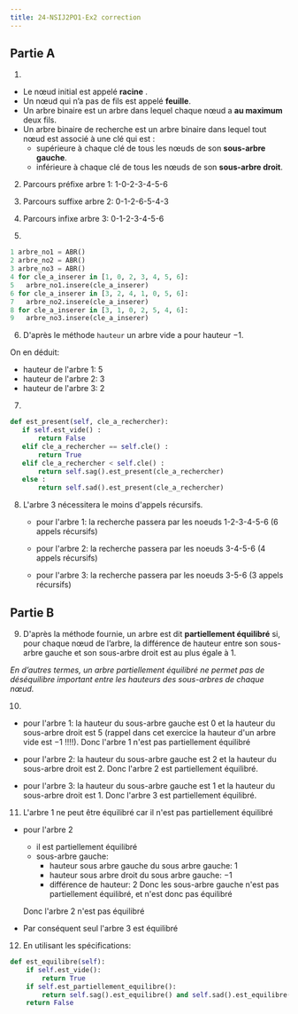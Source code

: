```yaml
---
title: 24-NSIJ2PO1-Ex2 correction
---
```


## Partie A

1.

- Le nœud initial est appelé **racine** .
- Un nœud qui n’a pas de fils est appelé **feuille**.
- Un arbre binaire est un arbre dans lequel chaque nœud a **au maximum** deux fils.
- Un arbre binaire de recherche est un arbre binaire dans lequel tout nœud est associé à une clé qui est :
  - supérieure à chaque clé de tous les nœuds de son **sous-arbre gauche**.
  - inférieure à chaque clé de tous les nœuds de son **sous-arbre droit**.

2. Parcours préfixe arbre 1: 1-0-2-3-4-5-6

3. Parcours suffixe arbre 2: 0-1-2-6-5-4-3

4. Parcours infixe arbre 3: 0-1-2-3-4-5-6

5.

```python
1 arbre_no1 = ABR()
2 arbre_no2 = ABR()
3 arbre_no3 = ABR()
4 for cle_a_inserer in [1, 0, 2, 3, 4, 5, 6]:
5   arbre_no1.insere(cle_a_inserer)
6 for cle_a_inserer in [3, 2, 4, 1, 0, 5, 6]:
7   arbre_no2.insere(cle_a_inserer)
8 for cle_a_inserer in [3, 1, 0, 2, 5, 4, 6]:
9   arbre_no3.insere(cle_a_inserer)
```

6. D'après le méthode `hauteur` un arbre vide a pour hauteur $-1$.

On en déduit:

- hauteur de l'arbre 1: 5
- hauteur de l'arbre 2: 3
- hauteur de l'arbre 3: 2

7.

```python
def est_present(self, cle_a_rechercher):
   if self.est_vide() :
       return False
   elif cle_a_rechercher == self.cle() :
       return True
   elif cle_a_rechercher < self.cle() :
       return self.sag().est_present(cle_a_rechercher)
   else :
       return self.sad().est_present(cle_a_rechercher)
```

8. L'arbre 3 nécessitera le moins d'appels récursifs.

   - pour l'arbre 1: la recherche passera par les noeuds 1-2-3-4-5-6 (6 appels récursifs)

   - pour l'arbre 2: la recherche passera par les noeuds 3-4-5-6 (4 appels récursifs)

   - pour l'arbre 3: la recherche passera par les noeuds 3-5-6 (3 appels récursifs)

## Partie B

9. D'après la méthode fournie, un arbre est dit **partiellement équilibré** si, pour chaque nœud de l’arbre, la différence de hauteur entre son sous-arbre gauche et son sous-arbre droit est au plus égale à 1.

_En d’autres termes, un arbre partiellement équilibré ne permet pas de déséquilibre important entre les hauteurs des sous-arbres de chaque nœud._

10.

- pour l'arbre 1: la hauteur du sous-arbre gauche est 0 et la hauteur du sous-arbre droit est 5 (rappel dans cet exercice la hauteur d'un arbre vide est $-1$ !!!!). Donc l'arbre 1 n'est pas partiellement équilibré

- pour l'arbre 2: la hauteur du sous-arbre gauche est 2 et la hauteur du sous-arbre droit est 2. Donc l'arbre 2 est partiellement équilibré.

- pour l'arbre 3: la hauteur du sous-arbre gauche est 1 et la hauteur du sous-arbre droit est 1. Donc l'arbre 3 est partiellement équilibré.

11. L'arbre 1 ne peut être équilibré car il n'est pas partiellement équilibré

- pour l'arbre 2

  - il est partiellement équilibré
  - sous-arbre gauche:
    - hauteur sous arbre gauche du sous arbre gauche: 1
    - hauteur sous arbre droit du sous arbre gauche: $-1$
    - différence de hauteur: 2
      Donc les sous-arbre gauche n'est pas partiellement équilibré, et n'est donc pas équilibré

  Donc l'arbre 2 n'est pas équilibré

- Par conséquent seul l'arbre 3 est équilibré

12. En utilisant les spécifications:

```python
def est_equilibre(self):
    if self.est_vide():
        return True
    if self.est_partiellement_equilibre():
        return self.sag().est_equilibre() and self.sad().est_equilibre()
    return False
```
